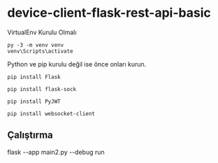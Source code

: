 # device-client-flask-rest-api-basic
VirtualEnv Kurulu Olmalı
```
py -3 -m venv venv
venv\Scripts\activate
```
Python ve pip kurulu değil ise önce onları kurun.
```
pip install Flask

pip install flask-sock

pip install PyJWT

pip install websocket-client
```
## **Çalıştırma**

flask --app main2.py --debug run
```
